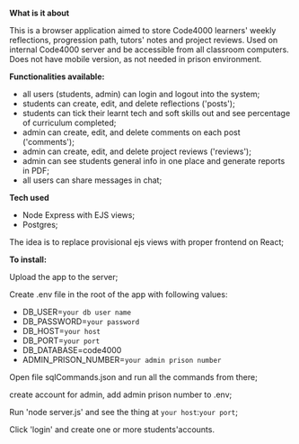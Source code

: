 <b>What is it about</b>

This is a browser application aimed to store Code4000 learners' weekly reflections, progression path, tutors' notes and project reviews. Used on internal Code4000 server and be accessible from all classroom computers. Does not have mobile version, as not needed in prison environment.

<b>Functionalities available:</b>

- all users (students, admin) can login and logout into the system;
- students can create, edit, and delete reflections ('posts');
- students can tick their learnt tech and soft skills out and see percentage of curriculum completed;
- admin can create, edit, and delete comments on each post ('comments');
- admin can create, edit, and delete project reviews ('reviews');
- admin can see students general info in one place and generate reports in PDF;
- all users can share messages in chat;


<b>Tech used</b>

- Node Express with EJS views;
- Postgres;

The idea is to replace provisional ejs views with proper frontend on React;


<b>To install:</b>

Upload the app to the server;

Create .env file in the root of the app with following values:

- DB_USER=`your db user name` 
- DB_PASSWORD=`your password`
- DB_HOST=`your host`
- DB_PORT=`your port`
- DB_DATABASE=code4000
- ADMIN_PRISON_NUMBER=`your admin prison number`

Open file sqlCommands.json and run all the commands from there;

create account for admin, add admin prison number to .env;

Run 'node server.js' and see the thing at `your host`:`your port`;

Click 'login' and create one or more students'accounts.

